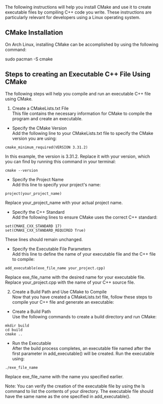 The following instructions will help you install CMake and use it to create executable files by compiling C++ code you write. These instructions are particularly relevant for developers using a Linux operating system.

## CMake Installation
On Arch Linux, installing CMake can be accomplished by using the following command:

sudo pacman -S cmake

## Steps to creating an Executable C++ File Using CMake
The following steps will help you compile and run an executable C++ file using CMake.

1. Create a CMakeLists.txt File  
This file contains the necessary information for CMake to compile the program and create an executable.

- Specify the CMake Version  
Add the following line to your CMakeLists.txt file to specify the CMake version you are using:
```
cmake_minimum_required(VERSION 3.31.2)
```
In this example, the version is 3.31.2. Replace it with your version, which you can find by running this command in your terminal:
```
cmake --version
```

- Specify the Project Name  
Add this line to specify your project's name:
```
project(your_project_name)
```
Replace your_project_name with your actual project name.

- Specify the C++ Standard  
Add the following lines to ensure CMake uses the correct C++ standard:
```
set(CMAKE_CXX_STANDARD 17)
set(CMAKE_CXX_STANDARD_REQUIRED True)
```
These lines should remain unchanged.

- Specify the Executable File Parameters  
Add this line to define the name of your executable file and the C++ file to compile:
```
add_executable(exe_file_name your_project.cpp)
```
Replace exe_file_name with the desired name for your executable file. Replace your_project.cpp with the name of your C++ source file.

2. Create a Build Path and Use CMake to Compile  
Now that you have created a CMakeLists.txt file, follow these steps to compile your C++ file and generate an executable:

- Create a Build Path  
Use the following commands to create a build directory and run CMake:
```
mkdir build
cd build
cmake ..
```
- Run the Executable  
After the build process completes, an executable file named after the first parameter in add_executable() will be created. Run the executable using:
```
./exe_file_name
```
Replace exe_file_name with the name you specified earlier.

Note: You can verify the creation of the executable file by using the ls command to list the contents of your directory. The executable file should have the same name as the one specified in add_executable().


